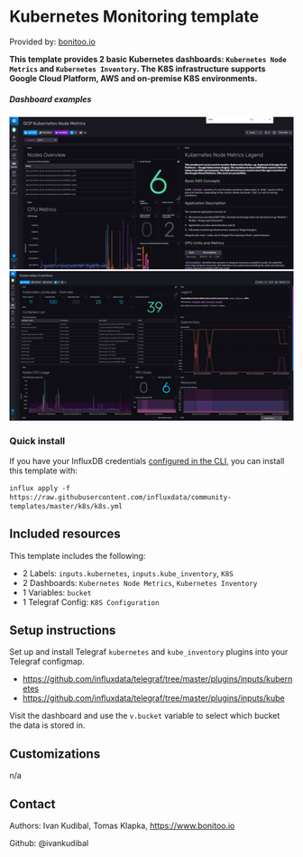 # Kubernetes Monitoring template

Provided by: [bonitoo.io](.)

**This template provides 2 basic Kubernetes dashboards:
`Kubernetes Node Metrics` and `Kubernetes Inventory`. The K8S infrastructure
supports Google Cloud Platform, AWS and on-premise K8S environments.**


##### Dashboard examples

![Screenshot](img/k8s-nodemetrics-dashboard.png)
![Screenshot](img/k8s-inventory-dashboard.png)


### Quick install

If you have your InfluxDB credentials [configured in the CLI](Vhttps://v2.docs.influxdata.com/v2.0/reference/cli/influx/config/), you can install this template with:

```
influx apply -f https://raw.githubusercontent.com/influxdata/community-templates/master/k8s/k8s.yml
```

## Included resources

This template includes the following:

- 2 Labels: `inputs.kubernetes`, `inputs.kube_inventory`, `K8S`
- 2 Dashboards: `Kubernetes Node Metrics`, `Kubernetes Inventory`
- 1 Variables: `bucket`
- 1 Telegraf Config: `K8S Configuration`


## Setup instructions

Set up and install Telegraf `kubernetes` and `kube_inventory` plugins into your
Telegraf configmap.

* https://github.com/influxdata/telegraf/tree/master/plugins/inputs/kubernetes
* https://github.com/influxdata/telegraf/tree/master/plugins/inputs/kube

Visit the dashboard and use the `v.bucket` variable to select which bucket the data is stored in.

## Customizations

n/a

## Contact

Authors: Ivan Kudibal, Tomas Klapka, https://www.bonitoo.io

Github: @ivankudibal

